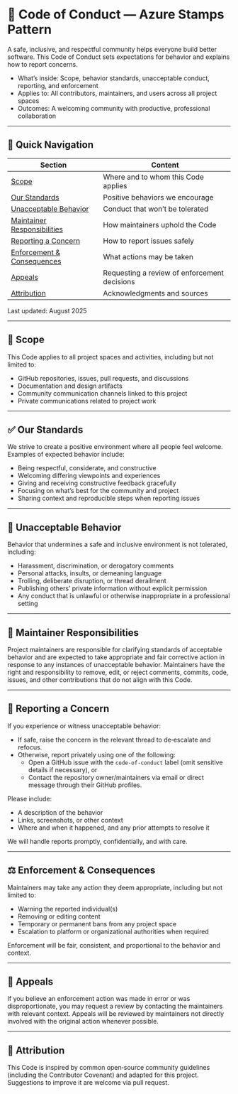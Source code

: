 # 🌟 Code of Conduct — Azure Stamps Pattern

A safe, inclusive, and respectful community helps everyone build better software. This Code of Conduct sets expectations for behavior and explains how to report concerns.

- What’s inside: Scope, behavior standards, unacceptable conduct, reporting, and enforcement
- Applies to: All contributors, maintainers, and users across all project spaces
- Outcomes: A welcoming community with productive, professional collaboration

---

## 🧭 Quick Navigation

| Section | Content |
|---------|---------|
| [Scope](#-scope) | Where and to whom this Code applies |
| [Our Standards](#-our-standards) | Positive behaviors we encourage |
| [Unacceptable Behavior](#-unacceptable-behavior) | Conduct that won’t be tolerated |
| [Maintainer Responsibilities](#-maintainer-responsibilities) | How maintainers uphold the Code |
| [Reporting a Concern](#-reporting-a-concern) | How to report issues safely |
| [Enforcement & Consequences](#-enforcement--consequences) | What actions may be taken |
| [Appeals](#-appeals) | Requesting a review of enforcement decisions |
| [Attribution](#-attribution) | Acknowledgments and sources |

Last updated: August 2025

---

## 🔎 Scope

This Code applies to all project spaces and activities, including but not limited to:
- GitHub repositories, issues, pull requests, and discussions
- Documentation and design artifacts
- Community communication channels linked to this project
- Private communications related to project work

---

## ✅ Our Standards

We strive to create a positive environment where all people feel welcome. Examples of expected behavior include:
- Being respectful, considerate, and constructive
- Welcoming differing viewpoints and experiences
- Giving and receiving constructive feedback gracefully
- Focusing on what’s best for the community and project
- Sharing context and reproducible steps when reporting issues

---

## 🚫 Unacceptable Behavior

Behavior that undermines a safe and inclusive environment is not tolerated, including:
- Harassment, discrimination, or derogatory comments
- Personal attacks, insults, or demeaning language
- Trolling, deliberate disruption, or thread derailment
- Publishing others’ private information without explicit permission
- Any conduct that is unlawful or otherwise inappropriate in a professional setting

---

## 🧰 Maintainer Responsibilities

Project maintainers are responsible for clarifying standards of acceptable behavior and are expected to take appropriate and fair corrective action in response to any instances of unacceptable behavior. Maintainers have the right and responsibility to remove, edit, or reject comments, commits, code, issues, and other contributions that do not align with this Code.

---

## 📣 Reporting a Concern

If you experience or witness unacceptable behavior:
- If safe, raise the concern in the relevant thread to de‑escalate and refocus.
- Otherwise, report privately using one of the following:
  - Open a GitHub issue with the `code-of-conduct` label (omit sensitive details if necessary), or
  - Contact the repository owner/maintainers via email or direct message through their GitHub profiles.

Please include:
- A description of the behavior
- Links, screenshots, or other context
- Where and when it happened, and any prior attempts to resolve it

We will handle reports promptly, confidentially, and with care.

---

## ⚖️ Enforcement & Consequences

Maintainers may take any action they deem appropriate, including but not limited to:
- Warning the reported individual(s)
- Removing or editing content
- Temporary or permanent bans from any project space
- Escalation to platform or organizational authorities when required

Enforcement will be fair, consistent, and proportional to the behavior and context.

---

## 📨 Appeals

If you believe an enforcement action was made in error or was disproportionate, you may request a review by contacting the maintainers with relevant context. Appeals will be reviewed by maintainers not directly involved with the original action whenever possible.

---

## 🧾 Attribution

This Code is inspired by common open‑source community guidelines (including the Contributor Covenant) and adapted for this project. Suggestions to improve it are welcome via pull request.
